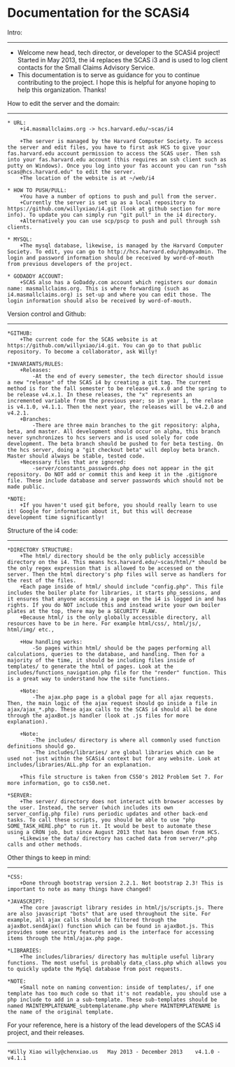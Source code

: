 Documentation for the SCASi4
=====

Intro: 
_____
* Welcome new head, tech director, or developer to the SCASi4 project! Started in May 2013, the i4 replaces the SCAS i3 and is used to log client contacts for the Small Claims Advisory Service. 
* This documentation is to serve as guidance for you to continue contributing to the project. I hope this is helpful for anyone hoping to help this organization. Thanks!

How to edit the server and the domain:
_____
	* URL: 
		+i4.masmallclaims.org -> hcs.harvard.edu/~scas/i4
	
		+The server is managed by the Harvard Computer Society. To access the server and edit files, you have to first ask HCS to give your fas.harvard.edu account permission to access the SCAS user. Then ssh into your fas.harvard.edu account (this requires an ssh client such as putty on Windows). Once you log into your fas account you can run "ssh scas@hcs.harvard.edu" to edit the server. 
		+The location of the website is at ~/web/i4

	* HOW TO PUSH/PULL: 
		+You have a number of options to push and pull from the server. 
		+Currently the server is set up as a local repository to https://github.com/willyxiao/i4.git (look at github section for more info). To update you can simply run "git pull" in the i4 directory. 
		+Alternatively you can use scp/pscp to push and pull through ssh clients. 

	* MYSQL: 
		+The mysql database, likewise, is managed by the Harvard Computer Society. To edit, you can go to http://hcs.harvard.edu/phpmyadmin. The login and password information should be received by word-of-mouth from previous developers of the project.

	* GODADDY ACCOUNT: 
		+SCAS also has a GoDaddy.com account which registers our domain name: masmallclaims.org. This is where forwarding (such as i4.masmallclaims.org) is set-up and where you can edit those. The login information should also be received by word-of-mouth.

Version control and Github:
_____
	*GITHUB: 
		+The current code for the SCAS website is at https://github.com/willyxiao/i4.git. You can go to that public repository. To become a collaborator, ask Willy!

	*INVARIANTS/RULES: 
		+Releases: 
			-At the end of every semester, the tech director should issue a new "release" of the SCAS i4 by creating a git tag. The current method is for the fall semester to be release v4.x.0 and the spring to be release v4.x.1. In these releases, the "x" represents an incremented variable from the previous year; so in year 1, the relase is v4.1.0, v4.1.1. Then the next year, the releases will be v4.2.0 and v4.2.1. 
		+Branches: 
			-There are three main branches to the git repository: alpha, beta, and master. All development should occur on alpha, this branch never synchronizes to hcs servers and is used solely for code development. The beta branch should be pushed to for beta testing. On the hcs server, doing a "git checkout beta" will deploy beta branch. Master should always be stable, tested code. 
		+Necessary files that are ignored:
			-server/constants_passwords.php does not appear in the git repository. Do NOT add or commit this and keep it in the .gitignore file. These include database and server passwords which should not be made public.

	*NOTE: 
		+If you haven't used git before, you should really learn to use it! Google for information about it, but this will decrease development time significantly!

Structure of the i4 code: 
_____
	*DIRECTORY STRUCTURE: 
		+The html/ directory should be the only publicly accessible directory on the i4. This means hcs.harvard.edu/~scas/html/* should be the only regex expression that is allowed to be accessed on the server. Then the html directory's php files will serve as handlers for the rest of the files. 
		+Each page inside of html/ should include "config.php". This file includes the boiler plate for libraries, it starts php_sessions, and it ensures that anyone accessing a page on the i4 is logged in and has rights. If you do NOT include this and instead write your own boiler plates at the top, there may be a SECURITY FLAW.
		+Because html/ is the only globally accessible directory, all resources have to be in here. For example html/css/, html/js/, html/img/ etc., 
		
		+How handling works: 
			-So pages within html/ should be the pages performing all calculations, queries to the database, and handling. Then for a majority of the time, it should be including files inside of templates/ to generate the html of pages. Look at the includes/functions_navigation.php file for the "render" function. This is a great way to understand how the site functions. 

		+Note: 
			-The ajax.php page is a global page for all ajax requests. Then, the main logic of the ajax request should go inside a file in ajax/ajax_*.php. These ajax calls to the SCAS i4 should all be done through the ajaxBot.js handler (look at .js files for more explanation).

		+Note: 
			-The includes/ directory is where all commonly used function definitions should go. 
			-The includes/libraries/ are global libraries which can be used not just within the SCASi4 context but for any website. Look at includes/libraries/ALL.php for an explanation.

		+This file structure is taken from CS50's 2012 Problem Set 7. For more information, go to cs50.net. 
		
	*SERVER:
		+The server/ directory does not interact with browser accesses by the user. Instead, the server (which includes its own server_config.php file) runs periodic updates and other back-end tasks. To call these scripts, you should be able to use "php SOME_TASK_HERE.php" to run it. It would be best to automate these using a CRON job, but since August 2013 that has been down from HCS.
		+Likewise the data/ directory has cached data from server/*.php calls and other methods.
		
Other things to keep in mind: 
_____
	*CSS: 
		+Done through bootstrap version 2.2.1. Not bootstrap 2.3! This is important to note as many things have changed!

	*JAVASCRIPT: 
		+The core javascript library resides in html/js/scripts.js. There are also javascript "bots" that are used throughout the site. For example, all ajax calls should be filtered through the ajaxBot.sendAjax() function which can be found in ajaxBot.js. This provides some security features and is the interface for accessing items through the html/ajax.php page.
		
	*LIBRARIES:
		+The includes/libraries/ directory has multiple useful library functions. The most useful is probably data_class.php which allows you to quickly update the MySql database from post requests.
		
	*NOTE: 
		+Small note on naming convention: inside of templates/, if one template has too much code so that it's not readable, you should use a php include to add in a sub-template. These sub-templates should be named MAINTEMPLATENAME_subtemplatename.php where MAINTEMPLATENAME is the name of the original template.

For your reference, here is a history of the lead developers of the SCAS i4 project, and their releases. 
_____
	*Willy Xiao	willy@chenxiao.us	May 2013 - December 2013	v4.1.0 - v4.1.1
	
